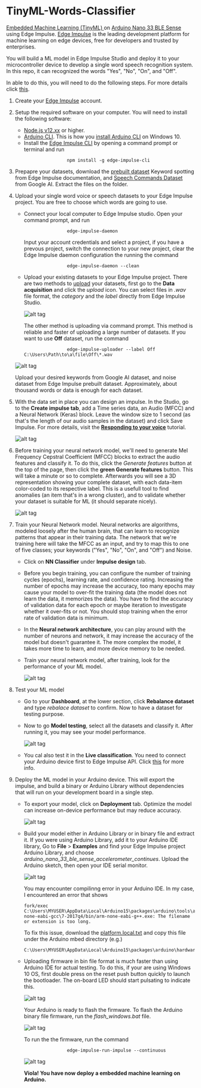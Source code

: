 # TinyML-Words-Classifier
[Embedded Machine Learning (TinyML) ](https://docs.edgeimpulse.com/docs/what-is-embedded-machine-learning-anyway) on [Arduino Nano 33 BLE Sense](https://store.arduino.cc/usa/nano-33-ble-sense) using Edge Impulse. [Edge Impulse](https://www.edgeimpulse.com/our-story) is the leading development platform for machine learning on edge devices, free for developers and trusted by enterprises.

You will build a ML model in Edge Impulse Studio and deploy it to your microcontroller device to develop a single word speech recognition system. In this repo, it can recognized the words "Yes", "No", "On", and "Off".

In able to do this, you will need to do the following steps. For more details click [this](https://docs.edgeimpulse.com/docs/arduino-nano-33-ble-sense).
1. Create your [Edge Impulse](https://www.edgeimpulse.com/#:~:text=Edge%20Impulse%20is%20the%20leading,developers%20and%20trusted%20by%20enterprises.) account.
2. Setup the required software on your computer.
   You will need to install the following software:
   -  [Node.js v12.xx](https://nodejs.org/en/download/) or higher.
   -  [Arduino CLI](https://arduino.github.io/arduino-cli/installation/). This is how you [install Arduino CLI](https://www.youtube.com/watch?v=1jMWsFER-Bc) on Windows 10.
   -  Install the [Edge Impulse CLI](https://docs.edgeimpulse.com/docs/cli-installation) by opening a command prompt or terminal and run
      ```
                      npm install -g edge-impulse-cli
      ```
3. Prepapre your datasets, download the [prebuilt dataset](https://docs.edgeimpulse.com/docs/keyword-spotting) Keyword spotting from Edge Impulse documentation, and [Speech Commands Dataset](http://download.tensorflow.org/data/speech_commands_v0.01.tar.gz) from Google AI. Extract the files on the folder.

4. Upload your single word voice or speech datasets to your Edge Impulse project. You are free to choose which words are going to use.
   -  Connect your local computer to Edge Impulse studio. Open your command prompt, and run
      ```
                      edge-impulse-daemon
      ```
      Input your account credentials and select a project, if you have a prevous project, switch the connection to your new project, clear the Edge Impulse daemon configuration the running the command
      ```
                      edge-impulse-daemon --clean
      ```
   -  Upload your existing datasets to your Edge Impulse project. There are two methods to [upload](https://docs.edgeimpulse.com/docs/cli-uploader) your datasets, first go to the **Data acquisition** and click the *upload* icon. You can select files in *.wav* file format, the *category* and the *label* directly from Edge Impulse Studio.
   
      ![alt tag](https://files.readme.io/3677848-Screenshot_2020-07-16_at_13.34.56.png) 
      
      The other method is uploading via command prompt. This method is reliable and faster of uploading a large number of datasets. If you want to use **Off** dataset, run the command
      ```
                      edge-impulse-uploader --label Off C:\Users\Path\to\a\file\Off\*.wav
      ```
     
     ![alt tag](https://github.com/TronixLab/TinyML-Words-Classifier/blob/main/results/UploadingFilesCMD.jpg?raw=true)

      Upload your desired keywords from Google AI dataset, and noise dataset from Edge Impulse prebuilt dataset. Approximately, about thousand words or data is enough for each dataset.
      
5. With the data set in place you can design an impulse. In the Studio, go to the **Create impulse tab**, add a Time series data, an Audio (MFCC) and a Neural Network (Keras) block. Leave the window size to 1 second (as that's the length of our audio samples in the dataset) and click Save Impulse. For more details, visit the [**Responding to your voice**](https://docs.edgeimpulse.com/docs/responding-to-your-voice) tutorial.
   
      ![alt tag](https://files.readme.io/6556142-Screenshot_2020-11-19_at_22.39.24.png)

6. Before training your neural network model, we'll need to generate Mel Frequency Cepstral Coefficient (MFCC) blocks to extract the audio features and classify it. To do this, click the *Generate features* button at the top of the page, then click the **green Generate features** button. This will take a minute or so to complete. Afterwards you will see a 3D representation showing your complete dataset, with each data-item color-coded to its respective label. This is a usefull tool to find anomalies (an item that's in a wrong cluster), and to validate whether your dataset is suitable for ML (it should separate nicely).

      ![alt tag](https://github.com/TronixLab/TinyML-Words-Classifier/blob/main/results/DataClassificationGraph.jpg?raw=true)
      
7. Train your Neural Network model. Neural networks are algorithms, modeled loosely after the human brain, that can learn to recognize patterns that appear in their training data. The network that we're training here will take the MFCC as an input, and try to map this to one of five classes; your keywords ("Yes", "No", "On", and "Off") and Noise.
   -  Click on **NN Classifier** under **Impulse design** tab.
   -  Before you begin training, you can configure the number of training cycles (epochs), learning rate, and confidence rating. Increasing the number of epochs may increase the accuracy, too many epochs may cause your model to over-fit the training data (the model does not learn the data, it memorizes the data). You have to find the accuracy of validation data for each epoch or maybe iteration to investigate whether it over-fits or not. You should stop training when the error rate of validation data is minimum.
   -  In the **Neural network architecture**, you can play around with the number of neurons and network, it may increase the accuracy of the model but doesn't guarantee it. The more complex the model, it takes more time to learn, and more device memory to be needed.
   -  Train your neural network model, after training, look for the performance of your ML model.
   
      ![alt tag](https://github.com/TronixLab/TinyML-Words-Classifier/blob/main/results/trainingResults.jpg?raw=true)

8. Test your ML model
   -  Go to your **Dashboard**, at the lower section, click **Rebalance dataset** and type *rebalace dataset* to confirm. Now to have a dataset for testing purpose.
   -  Now to go **Model testing**, select all the datasets and classify it. After running it, you may see your model performance.

      ![alt tag](https://github.com/TronixLab/TinyML-Words-Classifier/blob/main/results/testResults.jpg?raw=true)
   
   -  You cal also test it in the **Live classification**. You need to connect your Arduino device first to Edge Impulse API. Click [this](https://docs.edgeimpulse.com/docs/arduino-nano-33-ble-sense) for more info.
9. Deploy the ML model in your Arduino device. This will export the impulse, and build a binary or Arduino Library without dependencies that will run on your development board in a single step.
   -  To export your model, click on **Deployment** tab. Optimize the model can increase on-device performance but may reduce accuracy.

      ![alt tag](https://github.com/TronixLab/TinyML-Words-Classifier/blob/main/results/OptimizeFirmware.jpg?raw=true)
      
   -  Build your model either in Arduino Library or in binary file and extract it. If you were using Arduino Library, add it to your Arduino IDE library, Go to **File** > **Examples** and find your Edge Impulse project Arduino Library, and choose *arduino_nano_33_ble_sense_accelerometer_continues*. Upload the Arduino sketch, then open your IDE serial monitor.
   
      ![alt tag](https://github.com/TronixLab/TinyML-Words-Classifier/blob/main/results/ArduinoOut.jpg?raw=true)
      
      You may encounter compilinng error in your Arduino IDE. In my case, I encountered an error that shows
      ```
      fork/exec C:\Users\MYUSER\AppData\Local\Arduino15\packages\arduino\tools\arm-none-eabi-gcc\7-2017q4/bin/arm-none-eabi-g++.exe: The filename or extension is too long.
      ```
      To fix this issue, download the [platform.local.txt](http://cdn.edgeimpulse.com/drivers/platform.local.txt) and copy this file under the Arduino mbed directory (e.g.)
      ```
      C:\Users\MYUSER\AppData\Local\Arduino15\packages\arduino\hardware\mbed\1.1.4\
      ```
      
   -  Uploading firmware in bin file format is much faster than using Arduino IDE for actual testing. To do this, if your are using Windows 10 OS, first double press on the reset push button quickly to launch the bootloader. The on-board LED should start pulsating to indicate this.
   
      ![alt tag](https://files.readme.io/b302301-out.gif)
   
      Your Arduino is ready to flash the firmware. To flash the Arduino binary file firmware, run the *flash_windows.bat* file. 
      
      ![alt tag](https://github.com/TronixLab/TinyML-Words-Classifier/blob/main/results/fashBinFirmware.jpg?raw=true)      
      
      To run the the firmware, run the command
      ```
                      edge-impulse-run-impulse --continuous
      ```
      ![alt tag](https://github.com/TronixLab/TinyML-Words-Classifier/blob/main/results/runBinFirmware.jpg?raw=true)      
      
      **Viola! You have now deploy a embedded machine learning on Arduino.**
    
      
